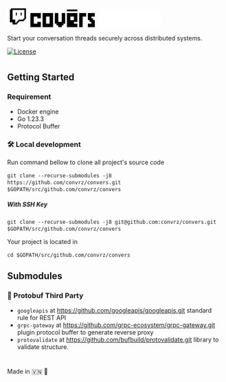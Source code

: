 <img src="./docs/logo/new_cvz.png" alt="convers banner light mode" width="50" />
<img src="./docs/logo/convers1.png#gh-light-mode-only" alt="convers banner light mode" width="150" />
<img src="./docs/logo/convers2.png#gh-dark-mode-only" alt="convers banner light mode" width="150" />

Start your conversation threads securely across distributed systems.

[![License](https://img.shields.io/badge/license-Apache%202.0-blue.svg)](http://www.apache.org/licenses/LICENSE-2.0)

#

## Getting Started

### Requirement

- Docker engine
- Go 1.23.3
- Protocol Buffer

### 🛠️ Local development

Run command bellow to clone all project's source code

```
git clone --recurse-submodules -j8 https://github.com/convrz/convers.git $GOPATH/src/github.com/convrz/convers
```

##### With SSH Key

```
git clone --recurse-submodules -j8 git@github.com:convrz/convers.git $GOPATH/src/github.com/convrz/convers
```

Your project is located in

```
cd $GOPATH/src/github.com/convrz/convers
```

## Submodules

### 📂 Protobuf Third Party

- `googleapis` at https://github.com/googleapis/googleapis.git standard rule for REST API
- `grpc-gateway` at https://github.com/grpc-ecosystem/grpc-gateway.git plugin protocol buffer to generate reverse proxy
- `protovalidate` at https://github.com/bufbuild/protovalidate.git library to validate structure.

#

Made in 🇻🇳 🚀
